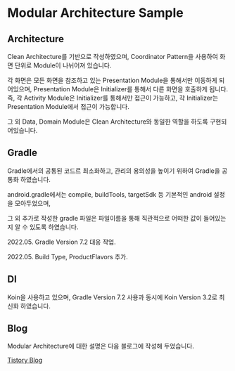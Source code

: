 # Modular Architecture Sample


## Architecture 
Clean Architecture를 기반으로 작성하였으며, Coordinator Pattern을 사용하여 화면 단위로 Module이 나뉘어져 있습니다.


각 화면은 모든 화면을 참조하고 있는 Presentation Module을 통해서만 이동하게 되어있으며, Presentation Module은 Initializer를 통해서 다른 화면을 호출하게 됩니다.
즉, 각 Activity Module은 Initializer를 통해서만 접근이 가능하고, 각 Initializer는 Presentation Module에서 접근이 가능합니다.


그 외 Data, Domain Module은 Clean Architecture와 동일한 역할을 하도록 구현되어있습니다.

## Gradle
Gradle에서의 공통된 코드르 최소화하고, 관리의 용의성을 높이기 위하여 Gradle을 공통화 하였습니다.

android.gradle에서는 compile, buildTools, targetSdk 등 기본적인 android 설정을 모아두었으며,

그 외 추가로 작성한 gradle 파일은 파일이름을 통해 직관적으로 어떠한 값이 들어있는지 알 수 있도록 하였습니다.

2022.05. Gradle Version 7.2 대응 작업.

2022.05. Build Type, ProductFlavors 추가.

## DI
Koin을 사용하고 있으며, Gradle Version 7.2 사용과 동시에 Koin Version 3.2로 최신화 하였습니다.

## Blog
Modular Architecture에 대한 설명은 다음 블로그에 작성해 두었습니다.

[Tistory Blog](https://heegs.tistory.com/69?category=915533 "Modular Architecture Example")
